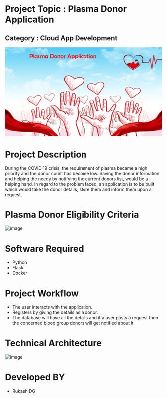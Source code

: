 # Project Topic  : Plasma Donor Application
## Category : Cloud App Development

 ![image](https://github.com/RukashDG/Plasma-Donor-Application/blob/main/plasma_donor_img.jpg)
 
 # Project Description
During the COVID 19 crisis, the requirement of plasma became a high priority and the donor count has become low. Saving the donor information and helping the needy by notifying the current donors list, would be a helping hand. In regard to the problem faced, an application is to be built which would take the donor details, store them and inform them upon a request.

 # Plasma Donor Eligibility Criteria
 ![image](https://s3.ap-south-1.amazonaws.com/healthinsurances3.com/prod/imagegallery/plasma-donor.jpg)
 
# Software Required
 - Python
 - Flask
 - Docker
 
 # Project Workflow
 - The user interacts with the application.
 - Registers by giving the details as a donor.
 - The database will have all the details and if a user posts a request then the concerned blood group donors will get notified about it.
 
 # Technical Architecture
 ![image](https://user-images.githubusercontent.com/53329034/195811701-cf656d0f-3a34-4f8c-b26c-e40c153e0ac4.png)

# Developed BY
 - Rukash DG
 
 
